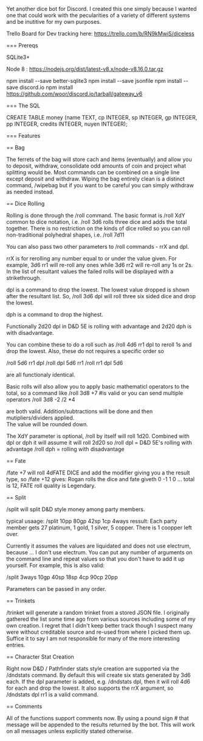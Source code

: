 Yet another dice bot for Discord.  I created this one simply because I wanted one that 
could work with the pecularities of a variety of different systems and be inutitive for 
my own purposes.

Trello Board for Dev tracking here: https://trello.com/b/RN9kMwiS/diceless

=== Prereqs

SQLite3+

Node 8 : https://nodejs.org/dist/latest-v8.x/node-v8.16.0.tar.gz

npm install --save better-sqlite3
npm install --save jsonfile
npm install --save discord.io
npm install https://github.com/woor/discord.io/tarball/gateway_v6


=== The SQL

CREATE TABLE money (name TEXT, cp INTEGER, sp INTEGER, gp INTEGER, pp INTEGER, credits INTEGER, nuyen INTEGER);

=== Features

== Bag

The ferrets of the bag will store cach and items (eventually) and allow you to deposit,
withdraw, consolidate odd amounts of coin and project what splitting would be.  Most 
commands can be combined on a single line except deposit and withdraw.  Wiping the bag 
entirely clean is a distinct command, /wipebag but if you want to be careful you can simply 
withdraw as needed instead.

== Dice Rolling

Rolling is done through the /roll command.  The basic format is /roll XdY common to 
dice notation, i.e. /roll 3d6 rolls three dice and adds the total together.  There 
is no restriction on the kinds of dice rolled so you can roll non-traditional 
polyhedral shapes, i.e. /roll 7d11  

You can also pass two other parameters to /roll commands - rrX and dpl.

rrX is for rerolling any number equal to or under the value given.  For example, 
3d6 rr1 will re-roll any ones while 3d6 rr2 will re-roll any 1s or 2s.  In the list 
of resultant values the failed rolls will be displayed with a strikethrough.

dpl is a command to drop the lowest.  The lowest value dropped is shown after the 
resultant list.  So, /roll 3d6 dpl will roll three six sided dice and drop the lowest.

dph is a command to drop the highest.  

Functionally 2d20 dpl in D&D 5E is rolling with advantage and 2d20 dph is with 
disadvantage.

You can combine these to do a roll such as /roll 4d6 rr1 dpl to reroll 1s and drop the
lowest. Also, these do not requires a specific order so 

/roll 5d6 rr1 dpl
/roll dpl 5d6 rr1
/roll rr1 dpl 5d6 

are all functionaly identical.

Basic rolls will also allow you to apply basic mathematicl operators to  the total,
so a command like 
/roll 3d8 +7  #is valid
or you can send multiple operators 
/roll 3d8 -2 /2 *4

are both valid.  Addition/subtractions will be done and then mutipliers/dividers applied.  
The value will be rounded down.

The XdY parameter is optional, /roll by itself will roll 1d20.  Combined with dpl or dph
it will assume it will roll 2d20 so 
/roll dpl = D&D 5E's rolling with advantage
/roll dph = rolling with disadvantage

== Fate

/fate +7 will roll 4dFATE DICE and add the modifier giving you a the result type, 
so /fate +12 gives:
Rogan rolls the dice and fate giveth  0 -1 1 0 ... total is 12, FATE roll quality is Legendary. 

== Split

/split will split D&D style money among party members.

typical usaage: /split 10pp 80gp 42sp 1cp 4ways 
ressult: Each party member gets 27 platinum, 1 gold, 1 silver, 5 copper.
 There is 1 coopper left over.

Currently it assumes the values are liquidated and does not use electrum, because ... 
I don't use electrum.  You can put any number of arguments on the command line and 
repeat values so that you don't have to add it up yourself.  For example, this is 
also valid:

/split 3ways 10gp 40sp 18sp 4cp 90cp 20pp

Parameters can be passed in any order.

== Trinkets

/trinket will generate a random trinket from a stored JSON file.  I originally gathered
the list some time ago from various sources including some of my own creation.  I regret
that I didn't keep better track though I suspect many were without creditable source and
re-used from where I picked them up.  Suffice it to say I am not responsible for many of
the more interesting entries.  

== Character Stat Creation 

Right now D&D / Pathfinder stats style creation are supported via the /dndstats command. 
By default this will create six stats generated by 3d6 each.  If the dpl parameter is 
added, e.g. /dndstats dpl, then it will roll 4d6 for each and drop the lowest.  It also 
supports the rrX argument, so /dndstats dpl rr1 is a valid command.

== Comments 

All of the functions support comments now. By using a pound sign # that message will be 
appended to the results returned by the bot.  This will work on all messages unless 
explicitly stated otherwise.



